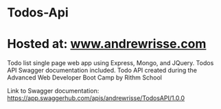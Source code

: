 # Todos-Api
# Hosted at: www.andrewrisse.com
Todo list single page web app using Express, Mongo, and JQuery. Todos API Swagger documentation included.
Todo API created during the Advanced Web Developer Boot Camp by Rithm School

Link to Swagger documentation:
https://app.swaggerhub.com/apis/andrewrisse/TodosAPI/1.0.0
